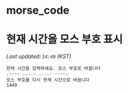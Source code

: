 # morse_code
# 현재 시간을 모스 부호 표시
<!-- MORSE_TIME_START -->
_Last updated: `14:49` (KST)_

```
현재 시간을 입력하세요. 모스 부호로 바꿉니다
.---- ....- ....- ----.
모스 부호를 다시 현재 시간으로 바꿉니다
1449
```
<!-- MORSE_TIME_END -->
